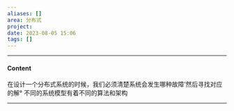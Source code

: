 ```yaml
---
aliases: []
area: 分布式
project: 
date: 2023-08-05 15:06
tags: []
---
```

---
#### Content
在设计一个分布式系统的时候，我们必须清楚系统会发生哪种故障’然后寻找对应的解°
不同的系统模型有着不同的算法和架构

---
